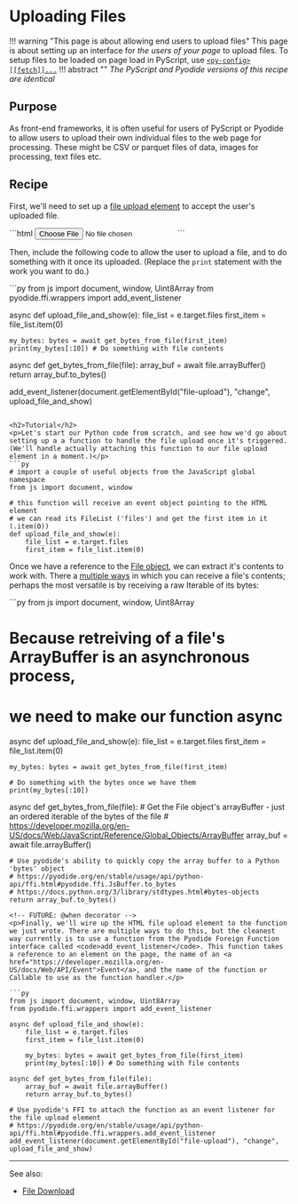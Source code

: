 # Uploading Files

!!! warning "This page is about allowing end users to upload files"
    This page is about setting up an interface for <i>the users of your page</i> to upload files. To setup files to be loaded on page load in PyScript, use <a href="https://docs.pyscript.net/latest/reference/elements/py-config.html#a-name-fetch-fetch-a"><code>&lt;py-config&gt; [[fetch]]...</code></a>
!!! abstract ""
    <i>The PyScript and Pyodide versions of this recipe are identical</i>


<h2>Purpose</h2>
<p>As front-end frameworks, it is often useful for users of PyScript or Pyodide to allow users to upload their own individual files to the web page for processing. These might be CSV or parquet files of data, images for processing, text files etc.</p>
<h2>Recipe</h2>
<p>First, we'll need to set up a <a href="https://developer.mozilla.org/en-US/docs/Web/HTML/Element/input/file">file upload element</a> to accept the user's uploaded file.</p>
```html
<label for="Upload a File"></label>
<input type="file" id="file-upload">
```
<p>Then, include the following code to allow the user to upload a file, and to do something with it once its uploaded. (Replace the <code>print</code> statement with the work you want to do.)</p>
```py
from js import document, window, Uint8Array
from pyodide.ffi.wrappers import add_event_listener
    
async def upload_file_and_show(e):
    file_list = e.target.files
    first_item = file_list.item(0)
    
    my_bytes: bytes = await get_bytes_from_file(first_item)
    print(my_bytes[:10]) # Do something with file contents
    
async def get_bytes_from_file(file):
    array_buf = await file.arrayBuffer()
    return array_buf.to_bytes()
    
add_event_listener(document.getElementById("file-upload"), "change", upload_file_and_show)

```

<h2>Tutorial</h2>
<p>Let's start our Python code from scratch, and see how we'd go about setting up a a function to handle the file upload once it's triggered. (We'll handle actually attaching this function to our file upload element in a moment.)</p>
```py
# import a couple of useful objects from the JavaScript global namespace
from js import document, window
    
# this function will receive an event object pointing to the HTML element
# we can read its FileList ('files') and get the first item in it (.item(0))
def upload_file_and_show(e):
    file_list = e.target.files
    first_item = file_list.item(0)

```
<p>Once we have a reference to the <a href="https://developer.mozilla.org/en-US/docs/Web/API/File">File object</a>, we can extract it's contents to work with. There a <a href="https://developer.mozilla.org/en-US/docs/Web/API/File#instance_methods">multiple ways</a> in which you can receive a file's contents; perhaps the most versatile is by receiving a raw Iterable of its bytes:</p>
```py
from js import document, window, Uint8Array

# Because retreiving of a file's ArrayBuffer is an asynchronous process,
# we need to make our function async
async def upload_file_and_show(e):
    file_list = e.target.files
    first_item = file_list.item(0)
    
    my_bytes: bytes = await get_bytes_from_file(first_item)

    # Do something with the bytes once we have them
    print(my_bytes[:10])
    
async def get_bytes_from_file(file):
    # Get the File object's arrayBuffer - just an ordered iterable of the bytes of the file
    # https://developer.mozilla.org/en-US/docs/Web/JavaScript/Reference/Global_Objects/ArrayBuffer
    array_buf = await file.arrayBuffer()
    
    # Use pyodide's ability to quickly copy the array buffer to a Python 'bytes' object
    # https://pyodide.org/en/stable/usage/api/python-api/ffi.html#pyodide.ffi.JsBuffer.to_bytes
    # https://docs.python.org/3/library/stdtypes.html#bytes-objects
    return array_buf.to_bytes()

```
<!-- FUTURE: @when decorator -->
<p>Finally, we'll wire up the HTML file upload element to the function we just wrote. There are multiple ways to do this, but the cleanest way currently is to use a function from the Pyodide Foreign Function interface called <code>add_event_listener</code>. This function takes a reference to an element on the page, the name of an <a href="https://developer.mozilla.org/en-US/docs/Web/API/Event">Event</a>, and the name of the function or Callable to use as the function handler.</p>

```py
from js import document, window, Uint8Array
from pyodide.ffi.wrappers import add_event_listener
    
async def upload_file_and_show(e):
    file_list = e.target.files
    first_item = file_list.item(0)
    
    my_bytes: bytes = await get_bytes_from_file(first_item)
    print(my_bytes[:10]) # Do something with file contents
    
async def get_bytes_from_file(file):
    array_buf = await file.arrayBuffer()
    return array_buf.to_bytes()
    
# Use pyodide's FFI to attach the function as an event listener for the file upload element
# https://pyodide.org/en/stable/usage/api/python-api/ffi.html#pyodide.ffi.wrappers.add_event_listener
add_event_listener(document.getElementById("file-upload"), "change", upload_file_and_show)

```
<hr>
<p>See also:
    <ul>
        <li><a href="/file-download">File Download</a></li>
    </ul>
</p>
<!-- 
    TODO: Add notes on other ways to transform the arraybuffer into an object 
    to_file(), etc
    https://pyodide.org/en/stable/usage/api/python-api/ffi.html#pyodide.ffi.JsBuffer
-->
